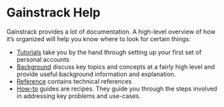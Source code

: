 # Gainstrack Help

Gainstrack provides a lot of documentation. A high-level overview of how it’s organized will help you know where to look for certain things:

- [Tutorials](/docs/tutorial) take you by the hand through setting up your first set of personal accounts
- [Background](/docs/background) discuss key topics and concepts at a fairly high level and provide useful background information and explanation.
- [Reference](/docs/reference) contains technical references
- [How-to](/docs/howto) guides are recipes. They guide you through the steps involved in addressing key problems and use-cases.
